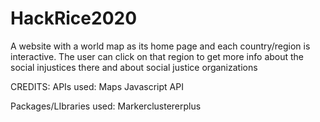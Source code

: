 # HackRice2020
 A website with a world map as its home page and each country/region is interactive. The user can click on that region to get more info about the social injustices there and about social justice organizations

CREDITS:
APIs used:
Maps Javascript API

Packages/LIbraries used:
Markerclustererplus
